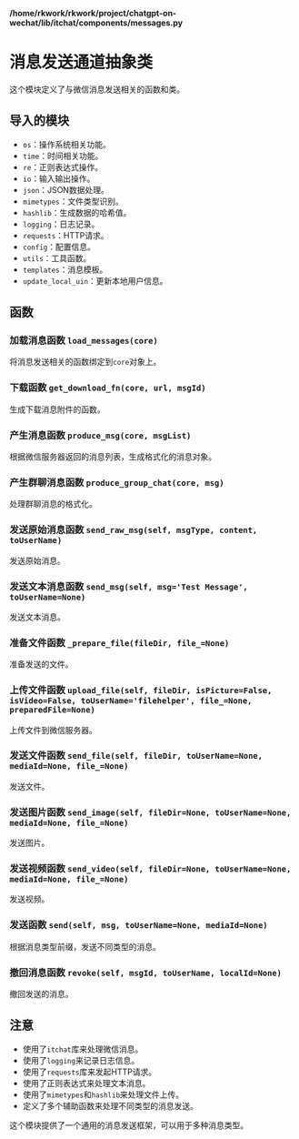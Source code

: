 **/home/rkwork/rkwork/project/chatgpt-on-wechat/lib/itchat/components/messages.py**


# 消息发送通道抽象类

这个模块定义了与微信消息发送相关的函数和类。

## 导入的模块

- `os`：操作系统相关功能。
- `time`：时间相关功能。
- `re`：正则表达式操作。
- `io`：输入输出操作。
- `json`：JSON数据处理。
- `mimetypes`：文件类型识别。
- `hashlib`：生成数据的哈希值。
- `logging`：日志记录。
- `requests`：HTTP请求。
- `config`：配置信息。
- `utils`：工具函数。
- `templates`：消息模板。
- `update_local_uin`：更新本地用户信息。

## 函数

### 加载消息函数 `load_messages(core)`

将消息发送相关的函数绑定到`core`对象上。

### 下载函数 `get_download_fn(core, url, msgId)`

生成下载消息附件的函数。

### 产生消息函数 `produce_msg(core, msgList)`

根据微信服务器返回的消息列表，生成格式化的消息对象。

### 产生群聊消息函数 `produce_group_chat(core, msg)`

处理群聊消息的格式化。

### 发送原始消息函数 `send_raw_msg(self, msgType, content, toUserName)`

发送原始消息。

### 发送文本消息函数 `send_msg(self, msg='Test Message', toUserName=None)`

发送文本消息。

### 准备文件函数 `_prepare_file(fileDir, file_=None)`

准备发送的文件。

### 上传文件函数 `upload_file(self, fileDir, isPicture=False, isVideo=False, toUserName='filehelper', file_=None, preparedFile=None)`

上传文件到微信服务器。

### 发送文件函数 `send_file(self, fileDir, toUserName=None, mediaId=None, file_=None)`

发送文件。

### 发送图片函数 `send_image(self, fileDir=None, toUserName=None, mediaId=None, file_=None)`

发送图片。

### 发送视频函数 `send_video(self, fileDir=None, toUserName=None, mediaId=None, file_=None)`

发送视频。

### 发送函数 `send(self, msg, toUserName=None, mediaId=None)`

根据消息类型前缀，发送不同类型的消息。

### 撤回消息函数 `revoke(self, msgId, toUserName, localId=None)`

撤回发送的消息。

## 注意

- 使用了`itchat`库来处理微信消息。
- 使用了`logging`来记录日志信息。
- 使用了`requests`库来发起HTTP请求。
- 使用了正则表达式来处理文本消息。
- 使用了`mimetypes`和`hashlib`来处理文件上传。
- 定义了多个辅助函数来处理不同类型的消息发送。

这个模块提供了一个通用的消息发送框架，可以用于多种消息类型。